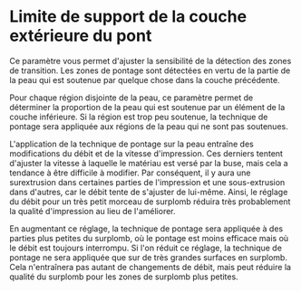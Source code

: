 Limite de support de la couche extérieure du pont
====
Ce paramètre vous permet d'ajuster la sensibilité de la détection des zones de transition. Les zones de pontage sont détectées en vertu de la partie de la peau qui est soutenue par quelque chose dans la couche précédente.

Pour chaque région disjointe de la peau, ce paramètre permet de déterminer la proportion de la peau qui est soutenue par un élément de la couche inférieure. Si la région est trop peu soutenue, la technique de pontage sera appliquée aux régions de la peau qui ne sont pas soutenues.

L'application de la technique de pontage sur la peau entraîne des modifications du débit et de la vitesse d'impression. Ces derniers tentent d'ajuster la vitesse à laquelle le matériau est versé par la buse, mais cela a tendance à être difficile à modifier. Par conséquent, il y aura une surextrusion dans certaines parties de l'impression et une sous-extrusion dans d'autres, car le débit tente de s'ajuster de lui-même. Ainsi, le réglage du débit pour un très petit morceau de surplomb réduira très probablement la qualité d'impression au lieu de l'améliorer.

En augmentant ce réglage, la technique de pontage sera appliquée à des parties plus petites du surplomb, où le pontage est moins efficace mais où le débit est toujours interrompu. Si l'on réduit ce réglage, la technique de pontage ne sera appliquée que sur de très grandes surfaces en surplomb. Cela n'entraînera pas autant de changements de débit, mais peut réduire la qualité du surplomb pour les zones de surplomb plus petites.
